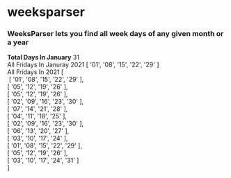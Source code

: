 # weeksparser
### WeeksParser lets you find all week days of any given month or a year<br />
<strong>Total Days In January</strong> 31<br />
All Fridays In Januray 2021 [ '01', '08', '15', '22', '29' ]<br />
All Fridays In 2021 [<br />
  &nbsp;[ '01', '08', '15', '22', '29' ],<br />
  [ '05', '12', '19', '26' ],<br />
  [ '05', '12', '19', '26' ],<br />
  [ '02', '09', '16', '23', '30' ],<br />
  [ '07', '14', '21', '28' ],<br />
  [ '04', '11', '18', '25' ],<br />
  [ '02', '09', '16', '23', '30' ],<br />
  [ '06', '13', '20', '27' ],<br />
  [ '03', '10', '17', '24' ],<br />
  [ '01', '08', '15', '22', '29' ],<br />
  [ '05', '12', '19', '26' ],<br />
  [ '03', '10', '17', '24', '31' ]<br />
]

